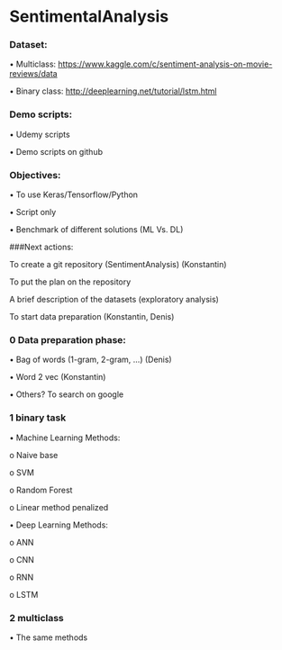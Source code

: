 # SentimentalAnalysis
### Dataset:

•         Multiclass: https://www.kaggle.com/c/sentiment-analysis-on-movie-reviews/data

•         Binary class: http://deeplearning.net/tutorial/lstm.html
 
 
### Demo scripts:
•         Udemy scripts

•         Demo scripts on github

 
### Objectives: 
•         To use Keras/Tensorflow/Python

•         Script only

•         Benchmark of different solutions (ML Vs. DL)

 
###Next actions:

  To create a git repository (SentimentAnalysis) (Konstantin)
  
  To put the plan on the repository
  
  A brief description of the datasets (exploratory analysis)
  
  To start data preparation (Konstantin, Denis)
  
 
### 0 Data preparation phase:

•         Bag of words (1-gram, 2-gram, …) (Denis)

•         Word 2 vec (Konstantin)

•         Others? To search on google

 
### 1 binary task

•         Machine Learning Methods:

o    Naive base

o    SVM

o    Random Forest

o    Linear method penalized

•         Deep Learning Methods:

o    ANN

o    CNN

o    RNN

o    LSTM

 
### 2 multiclass

•         The same methods

 
